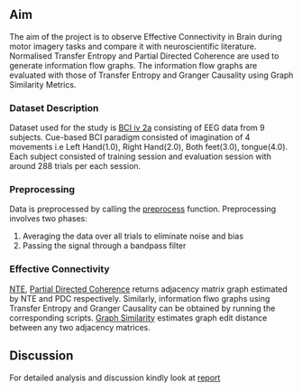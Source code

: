 ## Aim ##

The aim of the project is to observe Effective Connectivity in Brain during motor imagery tasks and compare it with neuroscientific literature. Normalised Transfer Entropy and Partial Directed Coherence are used to generate information flow graphs. The information flow graphs are evaluated with those of Transfer Entropy and Granger Causality using Graph Similarity Metrics.

### Dataset Description ###

Dataset used for the study is [BCI iv 2a](http://www.bbci.de/competition/iv/) consisting of EEG data from 9 subjects. Cue-based BCI paradigm consisted of imagination of 4 movements i.e Left Hand(1.0), Right Hand(2.0), Both feet(3.0), tongue(4.0). Each subject consisted of training session and evaluation session with around 288 trials per each session.

### Preprocessing ###

Data is preprocessed by calling the [preprocess](preprocess.py) function. Preprocessing involves two phases:
  1. Averaging the data over all trials to eliminate noise and bias
  2. Passing the signal through a bandpass filter

### Effective Connectivity ###

[NTE](NTE.py), [Partial Directed Coherence](PDC.py) returns adjacency matrix graph estimated by NTE and PDC respectively. Similarly, information flwo graphs using  Transfer Entropy and Granger Causality can be obtained by running the corresponding scripts. [Graph Similarity](GED.py) estimates graph edit distance between any two adjacency matrices.

## Discussion ##
For detailed analysis and discussion kindly look at [report](Report.pdf)

